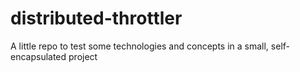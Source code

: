 # distributed-throttler
A little repo to test some technologies and concepts in a small, self-encapsulated project
